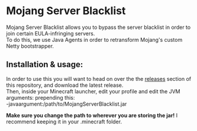 # Mojang Server Blacklist
Mojang Server Blacklist allows you to bypass the server blacklist in order to join certain EULA-infringing servers.  
To do this, we use Java Agents in order to retransform Mojang's custom Netty bootstrapper.

## Installation &amp; usage:
In order to use this you will want to head on over the the [releases](https://github.com/supercheese200/MojangBlacklistBypass/releases) section of this repository, and download the latest release.  
Then, inside your Minecraft launcher, edit your profile and edit the JVM arguments: prepending this:  
    -javaargument:/path/to/MojangServerBlacklist.jar

**Make sure you change the path to wherever you are storing the jar!** I recommend keeping it in your .minecraft folder.
